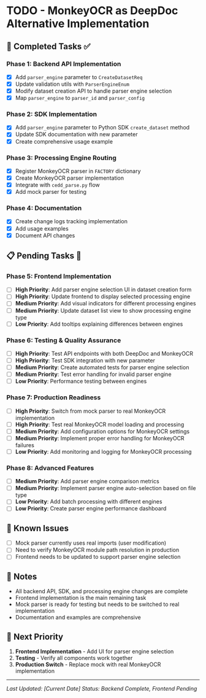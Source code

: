 # TODO - MonkeyOCR as DeepDoc Alternative Implementation

## 🚀 Completed Tasks ✅

### Phase 1: Backend API Implementation

- [x] Add `parser_engine` parameter to `CreateDatasetReq`
- [x] Update validation utils with `ParserEngineEnum`
- [x] Modify dataset creation API to handle parser engine selection
- [x] Map `parser_engine` to `parser_id` and `parser_config`

### Phase 2: SDK Implementation

- [x] Add `parser_engine` parameter to Python SDK `create_dataset` method
- [x] Update SDK documentation with new parameter
- [x] Create comprehensive usage example

### Phase 3: Processing Engine Routing

- [x] Register MonkeyOCR parser in `FACTORY` dictionary
- [x] Create MonkeyOCR parser implementation
- [x] Integrate with `cedd_parse.py` flow
- [x] Add mock parser for testing

### Phase 4: Documentation

- [x] Create change logs tracking implementation
- [x] Add usage examples
- [x] Document API changes

## 📋 Pending Tasks 🔄

### Phase 5: Frontend Implementation

- [ ] **High Priority**: Add parser engine selection UI in dataset creation form
- [ ] **High Priority**: Update frontend to display selected processing engine
- [ ] **Medium Priority**: Add visual indicators for different processing engines
- [ ] **Medium Priority**: Update dataset list view to show processing engine type
- [ ] **Low Priority**: Add tooltips explaining differences between engines

### Phase 6: Testing & Quality Assurance

- [ ] **High Priority**: Test API endpoints with both DeepDoc and MonkeyOCR
- [ ] **High Priority**: Test SDK integration with new parameter
- [ ] **Medium Priority**: Create automated tests for parser engine selection
- [ ] **Medium Priority**: Test error handling for invalid parser engine
- [ ] **Low Priority**: Performance testing between engines

### Phase 7: Production Readiness

- [ ] **High Priority**: Switch from mock parser to real MonkeyOCR implementation
- [ ] **High Priority**: Test real MonkeyOCR model loading and processing
- [ ] **Medium Priority**: Add configuration options for MonkeyOCR settings
- [ ] **Medium Priority**: Implement proper error handling for MonkeyOCR failures
- [ ] **Low Priority**: Add monitoring and logging for MonkeyOCR processing

### Phase 8: Advanced Features

- [ ] **Medium Priority**: Add parser engine comparison metrics
- [ ] **Medium Priority**: Implement parser engine auto-selection based on file type
- [ ] **Low Priority**: Add batch processing with different engines
- [ ] **Low Priority**: Create parser engine performance dashboard

## 🐛 Known Issues

- [ ] Mock parser currently uses real imports (user modification)
- [ ] Need to verify MonkeyOCR module path resolution in production
- [ ] Frontend needs to be updated to support parser engine selection

## 📝 Notes

- All backend API, SDK, and processing engine changes are complete
- Frontend implementation is the main remaining task
- Mock parser is ready for testing but needs to be switched to real implementation
- Documentation and examples are comprehensive

## 🎯 Next Priority

1. **Frontend Implementation** - Add UI for parser engine selection
2. **Testing** - Verify all components work together
3. **Production Switch** - Replace mock with real MonkeyOCR implementation

---

_Last Updated: [Current Date]_
_Status: Backend Complete, Frontend Pending_
